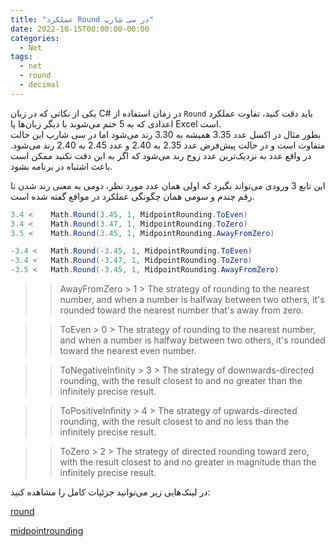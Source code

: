 ```yaml
---
title: "عملکرد Round در سی شارپ"
date: 2022-10-15T00:00:00-00:00
categories:
  - Net
tags:
  - net
  - round
  - decimal
---
```


یکی از نکاتی که در زبان C# در زمان استفاده از `Round` باید دقت کنید، تفاوت عملکرد اعدادی که به 5 ختم می‌شوند با دیگر زبان‌ها یا Excel است.  
بطور مثال در اکسل عدد 3.35 همیشه به 3.30 رند می‌شود اما در سی شارپ این حالت متفاوت است و در حالت پیش‌فرض عدد 2.35 به 2.40 و عدد 2.45 به 2.40 رند می‌شود. در واقع عدد به نزدیک‌ترین عدد زوج رند می‌شود که اگر به این دقت نکنید ممکن است باعث اشتباه در برنامه بشود.  

این تابع 3 ورودی می‌تواند بگیرد که اولی همان عدد مورد نظر، دومی به معنی رند شدن تا رقم چندم و سومی همان چگونگی عملکرد در مواقع گفته شده است.  

```c#
3.4 <    Math.Round(3.45, 1, MidpointRounding.ToEven)
3.4 <    Math.Round(3.47, 1, MidpointRounding.ToZero)
3.5 <    Math.Round(3.45, 1, MidpointRounding.AwayFromZero)

-3.4 <   Math.Round(-3.45, 1, MidpointRounding.ToEven)
-3.4 <   Math.Round(-3.47, 1, MidpointRounding.ToZero)
-3.5 <   Math.Round(-3.45, 1, MidpointRounding.AwayFromZero)
```


>> AwayFromZero  > 	1	 >  The strategy of rounding to the nearest number, and when a number is halfway between two others, it's rounded toward the nearest number that's away from zero.

>> ToEven  > 	0	 >  The strategy of rounding to the nearest number, and when a number is halfway between two others, it's rounded toward the nearest even number.

>> ToNegativeInfinity  > 	3	 >  The strategy of downwards-directed rounding, with the result closest to and no greater than the infinitely precise result.

>> ToPositiveInfinity  > 	4	 >  The strategy of upwards-directed rounding, with the result closest to and no less than the infinitely precise result.

>> ToZero  > 	2	 >  The strategy of directed rounding toward zero, with the result closest to and no greater in magnitude than the infinitely precise result.

در لینک‌هایی زیر می‌توانید جزئیات کامل را مشاهده کنید:  

[round](https://learn.microsoft.com/en-us/dotnet/api/system.math.round?view=net-6.0)  

[midpointrounding](https://learn.microsoft.com/en-us/dotnet/api/system.midpointrounding?view=net-6.0)  